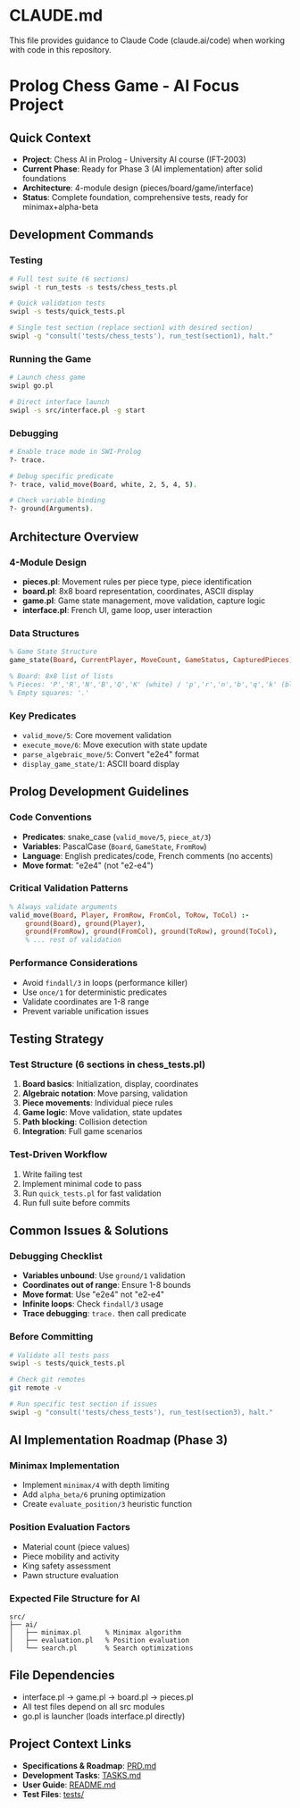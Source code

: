 # CLAUDE.md

This file provides guidance to Claude Code (claude.ai/code) when working with code in this repository.

# Prolog Chess Game - AI Focus Project

## Quick Context
- **Project**: Chess AI in Prolog - University AI course (IFT-2003)
- **Current Phase**: Ready for Phase 3 (AI implementation) after solid foundations
- **Architecture**: 4-module design (pieces/board/game/interface)
- **Status**: Complete foundation, comprehensive tests, ready for minimax+alpha-beta

## Development Commands

### Testing
```bash
# Full test suite (6 sections)
swipl -t run_tests -s tests/chess_tests.pl

# Quick validation tests
swipl -s tests/quick_tests.pl

# Single test section (replace section1 with desired section)
swipl -g "consult('tests/chess_tests'), run_test(section1), halt."
```

### Running the Game
```bash
# Launch chess game
swipl go.pl

# Direct interface launch
swipl -s src/interface.pl -g start
```

### Debugging
```bash
# Enable trace mode in SWI-Prolog
?- trace.

# Debug specific predicate
?- trace, valid_move(Board, white, 2, 5, 4, 5).

# Check variable binding
?- ground(Arguments).
```

## Architecture Overview

### 4-Module Design
- **pieces.pl**: Movement rules per piece type, piece identification
- **board.pl**: 8x8 board representation, coordinates, ASCII display
- **game.pl**: Game state management, move validation, capture logic
- **interface.pl**: French UI, game loop, user interaction

### Data Structures
```prolog
% Game State Structure
game_state(Board, CurrentPlayer, MoveCount, GameStatus, CapturedPieces)

% Board: 8x8 list of lists
% Pieces: 'P','R','N','B','Q','K' (white) / 'p','r','n','b','q','k' (black)
% Empty squares: '.'
```

### Key Predicates
- `valid_move/5`: Core movement validation
- `execute_move/6`: Move execution with state update  
- `parse_algebraic_move/5`: Convert "e2e4" format
- `display_game_state/1`: ASCII board display

## Prolog Development Guidelines

### Code Conventions
- **Predicates**: snake_case (`valid_move/5`, `piece_at/3`)
- **Variables**: PascalCase (`Board`, `GameState`, `FromRow`)
- **Language**: English predicates/code, French comments (no accents)
- **Move format**: "e2e4" (not "e2-e4")

### Critical Validation Patterns
```prolog
% Always validate arguments
valid_move(Board, Player, FromRow, FromCol, ToRow, ToCol) :-
    ground(Board), ground(Player),
    ground(FromRow), ground(FromCol), ground(ToRow), ground(ToCol),
    % ... rest of validation
```

### Performance Considerations
- Avoid `findall/3` in loops (performance killer)
- Use `once/1` for deterministic predicates
- Validate coordinates are 1-8 range
- Prevent variable unification issues

## Testing Strategy

### Test Structure (6 sections in chess_tests.pl)
1. **Board basics**: Initialization, display, coordinates
2. **Algebraic notation**: Move parsing, validation
3. **Piece movements**: Individual piece rules
4. **Game logic**: Move validation, state updates
5. **Path blocking**: Collision detection
6. **Integration**: Full game scenarios

### Test-Driven Workflow
1. Write failing test
2. Implement minimal code to pass
3. Run `quick_tests.pl` for fast validation
4. Run full suite before commits

## Common Issues & Solutions

### Debugging Checklist
- **Variables unbound**: Use `ground/1` validation
- **Coordinates out of range**: Ensure 1-8 bounds
- **Move format**: Use "e2e4" not "e2-e4"
- **Infinite loops**: Check `findall/3` usage
- **Trace debugging**: `trace.` then call predicate

### Before Committing
```bash
# Validate all tests pass
swipl -s tests/quick_tests.pl

# Check git remotes
git remote -v

# Run specific test section if issues
swipl -g "consult('tests/chess_tests'), run_test(section3), halt."
```

## AI Implementation Roadmap (Phase 3)

### Minimax Implementation
- Implement `minimax/4` with depth limiting
- Add `alpha_beta/6` pruning optimization
- Create `evaluate_position/3` heuristic function

### Position Evaluation Factors
- Material count (piece values)
- Piece mobility and activity
- King safety assessment
- Pawn structure evaluation

### Expected File Structure for AI
```
src/
├── ai/
│   ├── minimax.pl      % Minimax algorithm
│   ├── evaluation.pl   % Position evaluation
│   └── search.pl       % Search optimizations
```

## File Dependencies
- interface.pl → game.pl → board.pl → pieces.pl
- All test files depend on all src modules
- go.pl is launcher (loads interface.pl directly)

## Project Context Links
- **Specifications & Roadmap**: [PRD.md](../PRD.md)
- **Development Tasks**: [TASKS.md](../TASKS.md)
- **User Guide**: [README.md](../README.md)
- **Test Files**: [tests/](../tests/)